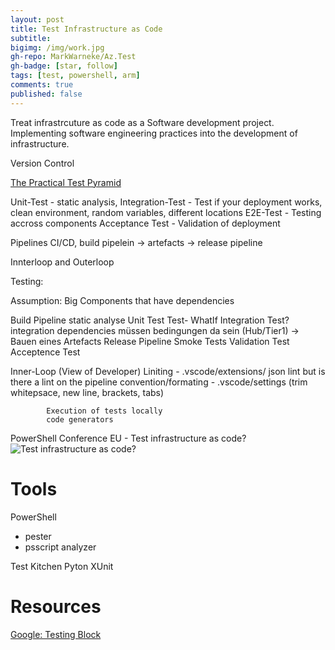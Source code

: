 ```yaml
---
layout: post
title: Test Infrastructure as Code
subtitle: 
bigimg: /img/work.jpg
gh-repo: MarkWarneke/Az.Test
gh-badge: [star, follow]
tags: [test, powershell, arm]
comments: true
published: false
---
```


Treat infrastrcuture as code as a Software development project. Implementing software engineering practices into the development of infrastructure.

Version Control


[The Practical Test Pyramid](https://martinfowler.com/articles/practical-test-pyramid.html)

Unit-Test - static analysis, 
Integration-Test - Test if your deployment works, clean environment, random variables, different locations
E2E-Test - Testing accross components
Acceptance Test - Validation of deployment

Pipelines CI/CD, build pipelein -> artefacts -> release pipeline

Innterloop and Outerloop

Testing:

Assumption:
            Big Components that have dependencies

Build Pipeline
            static analyse
            Unit Test
                        Test-
                        WhatIf
            Integration Test?
                        integration
                        dependencies
                        müssen bedingungen da sein (Hub/Tier1)
-> Bauen eines Artefacts
Release Pipeline
            Smoke Tests
            Validation Test
            Acceptence Test

Inner-Loop (View of Developer)
            Liniting - .vscode/extensions/ json lint but is there a lint on the pipeline
            convention/formating  - .vscode/settings (trim whitepsace, new line, brackets, tabs)
            
            Execution of tests locally
            code generators

PowerShell Conference EU - Test infrastructure as code?
![Test infrastructure as code?](https://www.youtube.com/watch?v=k33Nini-Dc8)

# Tools

PowerShell
- pester
- psscript analyzer


Test Kitchen
Pyton XUnit

# Resources

[Google: Testing Block](https://testing.googleblog.com/2015/04/just-say-no-to-more-end-to-end-tests.html)